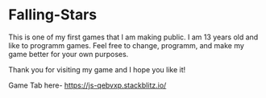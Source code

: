 # Falling-Stars



This is one of my first games that I am making public. I am 13 years old and like to programm games.
Feel free to change, programm, and make my game better for your own purposes.

Thank you for visiting my game and I hope you like it!

Game Tab here- https://js-qebvxp.stackblitz.io/